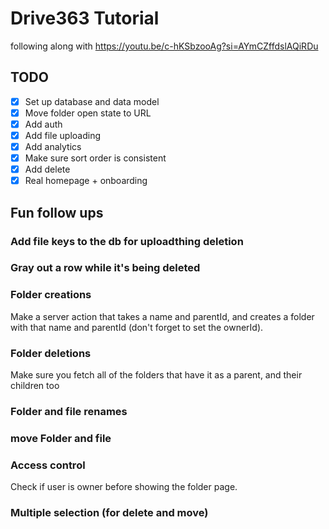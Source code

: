 # Drive363 Tutorial

following along with https://youtu.be/c-hKSbzooAg?si=AYmCZffdslAQiRDu

## TODO

- [x] Set up database and data model
- [x] Move folder open state to URL
- [x] Add auth
- [x] Add file uploading
- [x] Add analytics
- [x] Make sure sort order is consistent
- [x] Add delete
- [x] Real homepage + onboarding

## Fun follow ups

### Add file keys to the db for uploadthing deletion

### Gray out a row while it's being deleted

### Folder creations

Make a server action that takes a name and parentId, and creates a folder with that name and parentId (don't forget to set the ownerId).

### Folder deletions

Make sure you fetch all of the folders that have it as a parent, and their children too

### Folder and file renames

### move Folder and file

### Access control

Check if user is owner before showing the folder page.

### Multiple selection (for delete and move)
